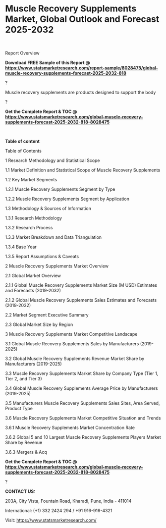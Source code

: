 <h1>Muscle Recovery Supplements Market, Global Outlook and Forecast 2025-2032</h1><br/><p>Report Overview</p>
 
 
 
 <div><b>Download FREE Sample of this Report @ <a href="https://www.statsmarketresearch.com/download-free-sample/8028475/global-muscle-recovery-supplements-forecast-2025-2032-818">https://www.statsmarketresearch.com/report-sample/8028475/global-muscle-recovery-supplements-forecast-2025-2032-818</a></b></div>
 
 
 
 <p>? </p>
 
 
 
 <p>Muscle recovery supplements are products designed to support the body</p>
 
 
 
 <p>? </p>
 
 
 
 <div><b>Get the Complete Report & TOC @ <a href="https://www.statsmarketresearch.com/global-muscle-recovery-supplements-forecast-2025-2032-818-8028475">https://www.statsmarketresearch.com/global-muscle-recovery-supplements-forecast-2025-2032-818-8028475</a></b></div>
 
 
 
 <p><br />
 
 <b>Table of content</b></p>
 
 
 
 <p>Table of Contents<br />
 
 1 Research Methodology and Statistical Scope<br />
 
 1.1 Market Definition and Statistical Scope of Muscle Recovery Supplements<br />
 
 1.2 Key Market Segments<br />
 
 1.2.1 Muscle Recovery Supplements Segment by Type<br />
 
 1.2.2 Muscle Recovery Supplements Segment by Application<br />
 
 1.3 Methodology & Sources of Information<br />
 
 1.3.1 Research Methodology<br />
 
 1.3.2 Research Process<br />
 
 1.3.3 Market Breakdown and Data Triangulation<br />
 
 1.3.4 Base Year<br />
 
 1.3.5 Report Assumptions & Caveats<br />
 
 2 Muscle Recovery Supplements Market Overview<br />
 
 2.1 Global Market Overview<br />
 
 2.1.1 Global Muscle Recovery Supplements Market Size (M USD) Estimates and Forecasts (2019-2032)<br />
 
 2.1.2 Global Muscle Recovery Supplements Sales Estimates and Forecasts (2019-2032)<br />
 
 2.2 Market Segment Executive Summary<br />
 
 2.3 Global Market Size by Region<br />
 
 3 Muscle Recovery Supplements Market Competitive Landscape<br />
 
 3.1 Global Muscle Recovery Supplements Sales by Manufacturers (2019-2025)<br />
 
 3.2 Global Muscle Recovery Supplements Revenue Market Share by Manufacturers (2019-2025)<br />
 
 3.3 Muscle Recovery Supplements Market Share by Company Type (Tier 1, Tier 2, and Tier 3)<br />
 
 3.4 Global Muscle Recovery Supplements Average Price by Manufacturers (2019-2025)<br />
 
 3.5 Manufacturers Muscle Recovery Supplements Sales Sites, Area Served, Product Type<br />
 
 3.6 Muscle Recovery Supplements Market Competitive Situation and Trends<br />
 
 3.6.1 Muscle Recovery Supplements Market Concentration Rate<br />
 
 3.6.2 Global 5 and 10 Largest Muscle Recovery Supplements Players Market Share by Revenue<br />
 
 3.6.3 Mergers & Acq</p>
 
 
 
 <div><b>Get the Complete Report & TOC @ <a href="https://www.statsmarketresearch.com/global-muscle-recovery-supplements-forecast-2025-2032-818-8028475">https://www.statsmarketresearch.com/global-muscle-recovery-supplements-forecast-2025-2032-818-8028475</a></b></div>
 
 
 
 <p>? </p>
 
 
 
 <p><b>CONTACT US:</b><br />
 
 203A, City Vista, Fountain Road, Kharadi, Pune, India - 411014<br />
 
 International: (+1) 332 2424 294 / +91 916-916-4321<br />
 
 Visit: <a href="https://www.statsmarketresearch.com/">https://www.statsmarketresearch.com/</a></p>